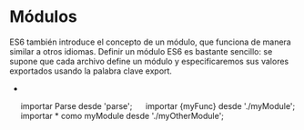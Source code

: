 Módulos
=======

ES6 también introduce el concepto de un módulo, que funciona de manera similar a otros idiomas. Definir un módulo ES6 es bastante sencillo: se supone que cada archivo define un módulo y especificaremos sus valores exportados usando la palabra clave export.

+

     importar Parse desde 'parse';
     importar {myFunc} desde './myModule';
     importar * como myModule desde './myOtherModule';